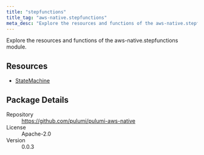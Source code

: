 ```yaml
---
title: "stepfunctions"
title_tag: "aws-native.stepfunctions"
meta_desc: "Explore the resources and functions of the aws-native.stepfunctions module."
---
```


<!-- WARNING: this file was generated by Pulumi Docs Generator. -->
<!-- Do not edit by hand unless you're certain you know what you are doing! -->

Explore the resources and functions of the aws-native.stepfunctions module.

<h2 id="resources">Resources</h2>
<ul class="api">
    <li><a href="statemachine" title="StateMachine"><span class="symbol resource"></span>StateMachine</a></li>
</ul>

<h2 id="package-details">Package Details</h2>
<dl class="package-details">
	<dt>Repository</dt>
	<dd><a href="https://github.com/pulumi/pulumi-aws-native">https://github.com/pulumi/pulumi-aws-native</a></dd>
	<dt>License</dt>
	<dd>Apache-2.0</dd>
	<dt>Version</dt>
	<dd>0.0.3</dd>
</dl>

